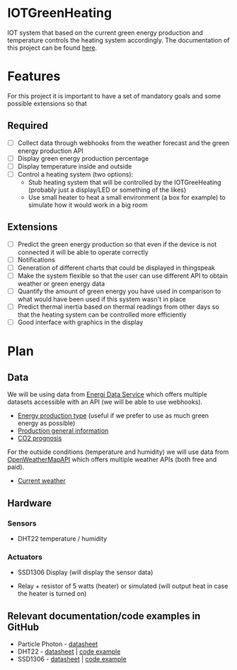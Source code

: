 # IOTGreenHeating
IOT system that based on the current green energy production and temperature controls the heating system accordingly. The documentation of this project can be found [here](https://docs.google.com/document/d/17gStytAsK--wiyyjuZHbbfm60SY5j2aJcIG8j6UO04s/edit?usp=sharing).


# Features

For this project it is important to have a set of mandatory goals and some possible extensions so that

## Required

* [ ] Collect data through webhooks from the weather forecast and the green energy production API
* [ ] Display green energy production percentage
* [ ] Display temperature inside and outside
* [ ] Control a heating system (two options):
  * Stub heating system that will be controlled by the IOTGreeHeating (probably just a display/LED or something of the likes)
  * Use small heater to heat a small environment (a box for example) to simulate how it would work in a big room

## Extensions

* [ ] Predict the green energy production so that even if the device is not connected it will be able to operate correctly
* [ ] Notifications
* [ ] Generation of different charts that could be displayed in thingspeak
* [ ] Make the system flexible so that the user can use different API to obtain weather or green energy data
* [ ] Quantify the amount of green energy you have used in comparison to what would have been used if this system wasn't in place
* [ ] Predict thermal inertia based on thermal readings from other days so that the heating system can be controlled more efficiently
* [ ] Good interface with graphics in the display

# Plan

## Data
We will be using data from [Energi Data Service](https://www.energidataservice.dk/) which offers multiple datasets accessible with an API (we will be able to use webhooks).

* [Energy production type](https://www.energidataservice.dk/tso-electricity/electricitybalancenonv) (useful if we prefer to use as much green energy as possible)
* [Production general information](https://www.energidataservice.dk/tso-electricity/powersystemrightnow) 
* [CO2 prognosis](https://www.energidataservice.dk/tso-electricity/co2emisprog)

For the outside conditions (temperature and humidity) we will use data from [OpenWeatherMapAPI](https://openweathermap.org/api) which offers multiple weather APIs (both free and paid).

* [Current weather](https://openweathermap.org/current)

## Hardware

### Sensors
 * DHT22 temperature / humidity
 
### Actuators
 * SSD1306 Display (will display the sensor data)

 * Relay + resistor of 5 watts (heater) or simulated (will output heat in case the heater is turned on)

## Relevant documentation/code examples in GitHub

* Particle Photon - [datasheet](https://docs.particle.io/assets/pdfs/datasheets/photon-datasheet.pdf)
* DHT22 - [datasheet](https://www.sparkfun.com/datasheets/Sensors/Temperature/DHT22.pdf) | [code example](https://github.com/piettetech/PietteTech_DHT)
* SSD1306 - [datasheet](https://cdn-shop.adafruit.com/datasheets/SSD1306.pdf) | [code example](https://github.com/adafruit/Adafruit_SSD1306)
